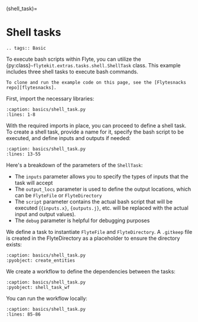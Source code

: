 (shell_task)=

# Shell tasks

```{eval-rst}
.. tags:: Basic
```

To execute bash scripts within Flyte, you can utilize the {py:class}`~flytekit.extras.tasks.shell.ShellTask` class.
This example includes three shell tasks to execute bash commands.

```{note}
To clone and run the example code on this page, see the [Flytesnacks repo][flytesnacks].
```

First, import the necessary libraries:

```{literalinclude} /examples/basics/basics/shell_task.py
:caption: basics/shell_task.py
:lines: 1-8
```

With the required imports in place, you can proceed to define a shell task.
To create a shell task, provide a name for it, specify the bash script to be executed,
and define inputs and outputs if needed:

```{literalinclude} /examples/basics/basics/shell_task.py
:caption: basics/shell_task.py
:lines: 13-55
```

Here's a breakdown of the parameters of the `ShellTask`:

- The `inputs` parameter allows you to specify the types of inputs that the task will accept
- The `output_locs` parameter is used to define the output locations, which can be `FlyteFile` or `FlyteDirectory`
- The `script` parameter contains the actual bash script that will be executed
  (`{inputs.x}`, `{outputs.j}`, etc. will be replaced with the actual input and output values).
- The `debug` parameter is helpful for debugging purposes

We define a task to instantiate `FlyteFile` and `FlyteDirectory`.
A `.gitkeep` file is created in the FlyteDirectory as a placeholder to ensure the directory exists:

```{literalinclude} /examples/basics/basics/shell_task.py
:caption: basics/shell_task.py
:pyobject: create_entities
```

We create a workflow to define the dependencies between the tasks:

```{literalinclude} /examples/basics/basics/shell_task.py
:caption: basics/shell_task.py
:pyobject: shell_task_wf
```

You can run the workflow locally:

```{literalinclude} /examples/basics/basics/shell_task.py
:caption: basics/shell_task.py
:lines: 85-86
```

[flytesnacks]: https://github.com/flyteorg/flytesnacks/tree/master/examples/basics/
